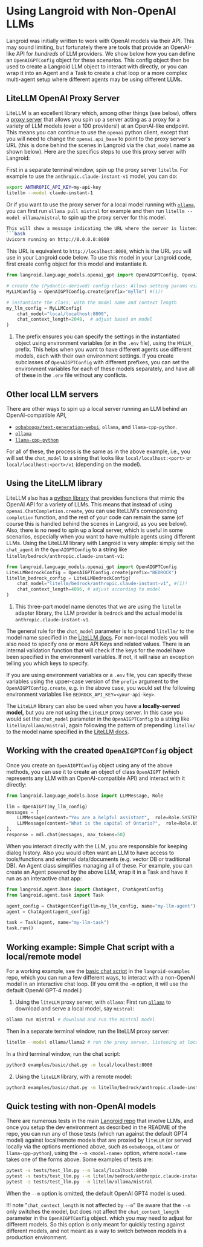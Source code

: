 # Using Langroid with Non-OpenAI LLMs

Langroid was initially written to work with OpenAI models via their API.
This may sound limiting, but fortunately there are tools that provide an OpenAI-like API 
for _hundreds_ of LLM providers.  We show below how you can define an `OpenAIGPTConfig` object
for these scenarios. This config object then be used to create a Langroid 
LLM object to interact with directly, or you can wrap it into an Agent and a Task
to create a chat loop or a more complex multi-agent setup where different agents may be using
different LLMs.

## LiteLLM OpenAI Proxy Server
LiteLLM is an excellent library which, among other things
(see below), offers a [proxy server](https://docs.litellm.ai/docs/proxy_server) that allows you 
spin up a server acting as a proxy for a variety of LLM models (over a 100 providers!) at an 
OpenAI-like endpoint. This means you can continue to use the `openai` python client, 
except that you will need to change the `openai.api_base` to point to the proxy server's URL
(this is done behind the scenes in Langroid via the `chat_model` name as shown below).
Here are the specifics steps to use this proxy server with Langroid:

First in a separate terminal window, spin up the proxy server `litellm`.
For example to use the `anthropic.claude-instant-v1` model, you can do:
```bash
export ANTHROPIC_API_KEY=my-api-key
litellm --model claude-instant-1
```
Or if you want to use the proxy server for a local model running with [`ollama`](https://github.com/jmorganca/ollama),
you can first run `ollama pull mistral` for example and then 
run `litellm --model ollama/mistral` to spin up the proxy server for this model.
```bash
This will show a message indicating the URL where the server is listening, e.g.,
```bash
Uvicorn running on http://0.0.0.0:8000
```

This URL is equivalent to `http://localhost:8000`, which is the URL
you will use in your Langroid code below.
To use this model in your Langroid code, first create config object for
this model and instantiate it.

```python
from langroid.language_models.openai_gpt import OpenAIGPTConfig, OpenAIGPT

# create the (Pydantic-derived) config class: Allows setting params via MYLLM_XXX env vars
MyLLMConfig = OpenAIGPTConfig.create(prefix="myllm") #(1)!

# instantiate the class, with the model name and context length
my_llm_config = MyLLMConfig(
    chat_model="local/localhost:8000",
    chat_context_length=2048,  # adjust based on model
)
```

1. The prefix ensures you can specify the settings in the instantiated object
   using environment variables (or in the `.env` file), using the `MYLLM_` prefix.
   This helps when you want to have different agents use
   different models, each with their own environment settings. If you create
   subclasses of `OpenAIGPTConfig` with different prefixes, you can set the
   environment variables for each of these models separately, and have all of these
   in the `.env` file without any conflicts.

## Other local LLM servers
There are other ways to spin up a local server running an LLM behind an OpenAI-compatible API,

- [`oobabooga/text-generation-webui`](https://github.com/oobabooga/text-generation-webui/tree/main/extensions), `ollama`, and `llama-cpp-python`.
- [`ollama`](https://github.com/jmorganca/ollama)
- [`llama-cpp-python`](https://github.com/abetlen/llama-cpp-python)

For all of these, the process is the same as in the above example, i.e., you will
set the `chat_model` to a string that looks like `local/localhost:<port>` or 
`local/localhost:<port>/v1` (depending on the model). 

## Using the LiteLLM library

LiteLLM also has a [python library](https://docs.litellm.ai/docs/providers) that 
provides functions that mimic the OpenAI API
for a variety of LLMs. This means that instead of using `openai.ChatCompletion.create`,
you can use liteLLM's corresponding `completion` function, and the rest of your code
can remain the same (of course this is handled behind the scenes in Langroid, as you see below).
Also, there is no need to spin up a local server,
which is useful in some scenarios, especially when you want to have multiple
agents using different LLMs. Using the LiteLLM library with Langroid is very simple: 
simply set the `chat_agent` in the `OpenAIGPTConfig` to a string like 
`litellm/bedrock/anthropic.claude-instant-v1`:

```python
from langroid.language_models.openai_gpt import OpenAIGPTConfig
LiteLLMBedrockConfig = OpenAIGPTConfig.create(prefix="BEDROCK") 
litellm_bedrock_config = LiteLLMBedrockConfig(
    chat_model="litellm/bedrock/anthropic.claude-instant-v1", #(1)!
    chat_context_length=4096, # adjust according to model
)
```

1. This three-part model name denotes that we are using the `litellm` adapter library, 
    the LLM provider is `bedrock` and the actual model is `anthropic.claude-instant-v1`.


The general rule for the `chat_model` parameter is to prepend `litellm/` to the model name
specified in the [LiteLLM docs](https://docs.litellm.ai/docs/providers). 
For non-local models you will also need to specify one or more API Keys and related values. 
There is an internal validation function that will check if the keys for the model
have been specified in the environment variables. If not, it will raise an exception telling 
you which keys to specify. 

If you are using environment variables or a `.env` file, you can specify these 
variables using the upper-case version of the `prefix` argument to the `OpenAIGPTConfig.create`,
e.g. in the above case, you would set the following environment variables like
`BEDROCK_API_KEY=<your-api-key>`.

The `LiteLLM` library can also be used when you have a **locally-served model,**
but you are not using the `LiteLLM` proxy server. In this case you would set the 
`chat_model` parameter in the `OpenAIGPTConfig` to a string like `litellm/ollama/mistral`,
again following the pattern of prepending `litellm/` to the model name specified in the
[LiteLLM docs](https://docs.litellm.ai/docs/providers).

## Working with the created `OpenAIGPTConfig` object

Once you create an `OpenAIGPTConfig` object using any of the above methods, 
you can use it to create an object of class `OpenAIGPT` (which represents any
LLM with an OpenAI-compatible API) and interact with it directly:
```python
from langroid.language_models.base import LLMMessage, Role

llm = OpenAIGPT(my_llm_config)
messages = [
    LLMMessage(content="You are a helpful assistant",  role=Role.SYSTEM),
    LLMMessage(content="What is the capital of Ontario?",  role=Role.USER),
],
response = mdl.chat(messages, max_tokens=50)
```

When you interact directly with the LLM, you are responsible for keeping dialog history.
Also you would often want an LLM to have access to tools/functions and external
data/documents (e.g. vector DB or traditional DB). An Agent class simplifies managing all of these.
For example, you can create an Agent powered by the above LLM, wrap it in a Task and have it
run as an interactive chat app:

```python
from langroid.agent.base import ChatAgent, ChatAgentConfig
from langroid.agent.task import Task

agent_config = ChatAgentConfig(llm=my_llm_config, name="my-llm-agent")
agent = ChatAgent(agent_config)

task = Task(agent, name="my-llm-task")
task.run()
```

## Working example: Simple Chat script with a local/remote model

For a working example, see the [basic chat script](https://github.com/langroid/langroid-examples/blob/main/examples/basic/chat.py)
in the `langroid-examples` repo, 
which you can run a few different ways, to interact with a non-OpenAI model in an interactive chat loop.
(If you omit the `-m` option, it will use the default OpenAI GPT-4 model.) 

1. Using the `liteLLM` proxy server, with `ollama`:
First run [`ollama`](https://github.com/jmorganca/ollama) to download and serve a local model, say `mistral`: 
```bash
ollama run mistral # download and run the mistral model
```
Then in a separate terminal window, run the liteLLM proxy server:
```bash
litellm --model ollama/llama2 # run the proxy server, listening at localhost:8000
```
In a third terminal window, run the chat script:
```bash
python3 examples/basic/chat.py -m local/localhost:8000
```

2. Using the `liteLLM` library, with a remote model:
```bash
python3 examples/basic/chat.py -m litellm/bedrock/anthropic.claude-instant-v1
```

## Quick testing with non-OpenAI models

There are numerous tests in the main [Langroid repo](https://github.com/langroid/langroid) that involve
LLMs, and once you setup the dev environment as described in the README of the repo, 
you can run any of those tests (which run against the default GPT4 model) against
local/remote models that are proxied by `liteLLM` (or served locally via the options mentioned above,
such as `oobabooga`, `ollama` or `llama-cpp-python`), using the `--m <model-name>` option,
where `model-name` takes one of the forms above. Some examples of tests are:

```bash
pytest -s tests/test_llm.py --m local/localhost:8000
pytest -s tests/test_llm.py --m litellm/bedrock/anthropic.claude-instant-v1
pytest -s tests/test_llm.py --m litellm/ollama/mistral
```
When the `--m` option is omitted, the default OpenAI GPT4 model is used.

!!! note "`chat_context_length` is not affected by `--m`"
      Be aware that the `--m` only switches the model, but does not affect the `chat_context_length` 
      parameter in the `OpenAIGPTConfig` object. which you may need to adjust for different models.
      So this option is only meant for quickly testing against different models, and not meant as
      a way to switch between models in a production environment.








    